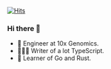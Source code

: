 [![Hits](https://hits.seeyoufarm.com/api/count/incr/badge.svg?url=https%3A%2F%2Fgithub.com%2Fmorrisallison)](https://hits.seeyoufarm.com)

### Hi there 👋

- 🏢 Engineer at 10x Genomics.
- 👨🏽‍💻 Writer of a lot TypeScript.
- 🏫 Learner of Go and Rust.
